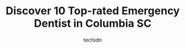 ---
layout: ampstory
image: https://i0.wp.com/www.depkes.org/wp-content/uploads/2023/06/emergency-dentist-0-in-columbia-sc-1685798939.jpeg?resize=640,853
author: techidn
featured: false
description: Discover the impressive array of Emergency Dentist options in Columbia SC, where you can find 10 of the largest Emergency Dentist establishments in the area. From renowned classics to hidden
title: Discover 10 Top-rated Emergency Dentist in Columbia SC
cover:
   title: Discover 10 Top-rated Emergency Dentist in Columbia SC
   subtitle: Rickpate
   background: https://www.depkes.org/wp-content/uploads/2023/06/emergency-dentist-0-in-columbia-sc-1685798939.jpeg

pages: 
 - layout: thirds
   top: <h1>#1 Aspen Dental</h1>
   bottom: "<p>I was very impressed with my visit to Aspen Dental. The lady that worked in XRay department was so helpful taking care of my needs while with her.  Rachael was so busy at</p>"
   background: https://www.depkes.org/wp-content/uploads/2023/06/emergency-dentist-1-in-columbia-sc-1685798940.jpeg
   backgroundblur: true
 - layout: thirds
   top: <h1>#2 Aspen Dental</h1>
   bottom: "<p>Dr. Sease,You are a great dentist! I appreciate your true concern for your patients through your gentleness and  caring approach.However, your billing clerk is rude and h</p>"
   background: https://www.depkes.org/wp-content/uploads/2023/06/emergency-dentist-2-in-columbia-sc-1685798940.png
   cta:
      link: https://www.depkes.org/blog/discover-10-top-rated-emergency-dentist-in-columbia-sc/
      text: Discover 10 Top-rated Emergency Dentist in Columbia SC
 - layout: thirds
   top: <h1>#3 Harbison Hill Dentistry</h1>
   bottom: "<p>131 Harbison Blvd Suite G, Columbia, SC 29212, United States</p>"
   background: https://www.depkes.org/wp-content/uploads/2023/06/emergency-dentist-3-in-columbia-sc-1685798941.jpeg
   cta:
      link: https://www.depkes.org/blog/discover-10-top-rated-emergency-dentist-in-columbia-sc/
      text: Discover 10 Top-rated Emergency Dentist in Columbia SC
 - layout: thirds
   top: <h1>#4 Aspen Dental</h1>
   bottom: "<p>7510 Garners Ferry Rd STE A, Columbia, SC 29209, United States</p>"
   background: https://images.unsplash.com/photo-1496096265110-f83ad7f96608?ixlib=rb-4.0.3&ixid=MnwxMjA3fDB8MHxwaG90by1wYWdlfHx8fGVufDB8fHx8&auto=format&fit=crop&w=640&h=853&q=80
   cta:
      link: https://www.depkes.org/blog/discover-10-top-rated-emergency-dentist-in-columbia-sc/
      text: Discover 10 Top-rated Emergency Dentist in Columbia SC
 - layout: thirds
   top: <h1>#5 WildeWood Aesthetic Dentistry</h1>
   bottom: "<p>230 Graces Way, Columbia, SC 29229, United States</p>"
   background: https://images.unsplash.com/photo-1533735380053-eb8d0759b24a?ixlib=rb-4.0.3&ixid=MnwxMjA3fDB8MHxwaG90by1wYWdlfHx8fGVufDB8fHx8&auto=format&fit=crop&w=640&h=853&q=80
   cta:
      link: https://www.depkes.org/blog/discover-10-top-rated-emergency-dentist-in-columbia-sc/
      text: Discover 10 Top-rated Emergency Dentist in Columbia SC
 - layout: thirds
   top: <h1>#6 Emergency Dental Care USA</h1>
   bottom: "<p>105 N 12th St, West Columbia, SC 29169, United States</p>"
   background: https://images.unsplash.com/photo-1615749413727-825b59a857b5?ixlib=rb-4.0.3&ixid=MnwxMjA3fDB8MHxwaG90by1wYWdlfHx8fGVufDB8fHx8&auto=format&fit=crop&w=640&h=853&q=80
   cta:
      link: https://www.depkes.org/blog/discover-10-top-rated-emergency-dentist-in-columbia-sc/
      text: Discover 10 Top-rated Emergency Dentist in Columbia SC
 - layout: thirds
   top: <h1>#7 Smile Columbia Dentistry</h1>
   bottom: "<p>690 Columbiana Dr STE A, Columbia, SC 29212, United States</p>"
   background: https://images.unsplash.com/photo-1557672172-298e090bd0f1?ixlib=rb-4.0.3&ixid=MnwxMjA3fDB8MHxwaG90by1wYWdlfHx8fGVufDB8fHx8&auto=format&fit=crop&w=640&h=853&q=80
   cta:
      link: https://www.depkes.org/blog/discover-10-top-rated-emergency-dentist-in-columbia-sc/
      text: Discover 10 Top-rated Emergency Dentist in Columbia SC
 - layout: thirds
   middle: Continue reading...
   background: https://images.unsplash.com/photo-1541356665065-22676f35dd40?ixlib=rb-4.0.3&ixid=MnwxMjA3fDB8MHxwaG90by1wYWdlfHx8fGVufDB8fHx8&auto=format&fit=crop&w=640&h=853&q=80
   cta:
      link: https://www.depkes.org/blog/discover-10-top-rated-emergency-dentist-in-columbia-sc/
      text: Discover 10 Top-rated Emergency Dentist in Columbia SC
      
---
